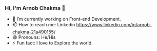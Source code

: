 ### Hi, I'm Arnob Chakma 👋

- 🔭 I’m currently working on Front-end Development.
- 📫 How to reach me: Linkedin https://www.linkedin.com/in/arnob-chakma-21a490155/
- 😄 Pronouns: He/His
- ⚡ Fun fact: I love to Explore the world.
